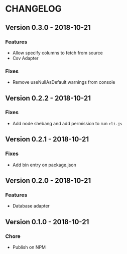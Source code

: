 # CHANGELOG

## Version 0.3.0 - 2018-10-21

### Features
- Allow specify columns to fetch from source
- Csv Adapter

### Fixes
- Remove useNullAsDefault warnings from console

## Version 0.2.2 - 2018-10-21

### Fixes
- Add node shebang and add permission to run `cli.js`

## Version 0.2.1 - 2018-10-21

### Fixes
- Add bin entry on package.json

## Version 0.2.0 - 2018-10-21

### Features
- Database adapter

## Version 0.1.0 - 2018-10-21

### Chore
- Publish on NPM

